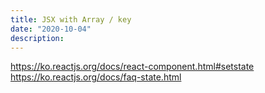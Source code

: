 ```yaml
---
title: JSX with Array / key
date: "2020-10-04"
description: 
---
```


https://ko.reactjs.org/docs/react-component.html#setstate
https://ko.reactjs.org/docs/faq-state.html